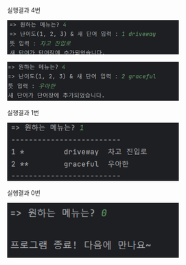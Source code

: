 실행결과 4번

<img
src="https://github.com/ROWELLI/Project1/blob/master/scrrenshots/%EC%8B%A4%ED%96%89%EA%B2%B0%EA%B3%BC4.png" width = "400">

<img
src="https://github.com/ROWELLI/Project1/blob/master/scrrenshots/image.png" width = "400">

실행결과 1번

<img
src="https://github.com/ROWELLI/Project1/blob/master/scrrenshots/%EC%8B%A4%ED%96%89%EA%B2%B0%EA%B3%BC1.png" width = "400" >

실행결과 0번

<img
src="https://github.com/ROWELLI/Project1/blob/master/scrrenshots/%EC%8B%A4%ED%96%89%EA%B2%B0%EA%B3%BC0.png" width = "400">
